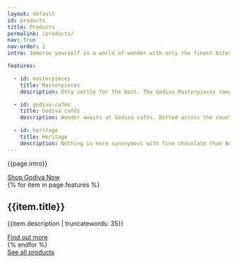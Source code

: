 ```yaml
---
layout: default
id: products
title: Products
permalink: /products/
nav: true
nav-order: 2
intro: Immerse yourself in a world of wonder with only the finest bites of chocolate, delicately designed, for your enjoyment. Make your world more wonderful with treats that promise moments of unmissable delight. From the handcrafted flavours of the Masterpiece selection to the unique treats that await across Godiva cafés across the country, discover a world of wonder and taste the extraordinary...

features:

  - id: masterpieces
    title: Masterpieces
    description: Only settle for the best. The Godiva Masterpieces range is the signature selection of only the most indulgent Godiva offerings. From dark chocolate filled with a rich ganache to chocolate hazelnut oysters, each is individually wrapped for those moments when you need something a little special.

  - id: godiva-cafes
    title: Godiva cafés
    description: Wonder awaits at Godiva cafés. Dotted across the country, head inside for your personal slice of deliciousness. Ready for something different? Don’t miss the Croiffle™ – you’ve probably heard of the cronut, well imagine that, but better. A delicate butter croissant is filled with silky Godiva chocolate and heated in a waffle iron to make one irresistible treat only available in store.

  - id: heritage
    title: Heritage
    description: Nothing is more synonymous with fine chocolate than Belgium, and it’s there that the Godiva story started. Since 1926, Godiva master chocolatiers have been crafting deliciously rich, smooth chocolate using only the finest ingredients, set to delight and indulge the senses.
---
```


<div class="container vpad--xxl">
  <div class="width width--xl text--center">
    <p class="text--xxl">{{page.intro}}</p>
    <div class="space--sm"></div>
    <a href="{{site.client.link}}" class="btn btn--lg btn--red">Shop Godiva Now</a>
  </div>
  <div class="space--xxxl">
    {% for item in page.features %}
      <div class="bob{% cycle '', ' bob--swap' %}">
        <div class="bob__img">
          <div class="bg-img bg-img--4-3 bg-img--border" style="background-image: url('{{site.img}}/content/{{page.id}}/{{item.id}}.jpg');">
            <a href="{{site.client.link}}" class="bg-img__link"></a>
          </div>
        </div>
        <div class="bob__text">
          <h2 class="title title--sm">{{item.title}}</h2>
          <p class="text--xl">{{item.description | truncatewords: 35}}</p>
          <div class="space--sm"></div>
          <a href="{{site.client.link}}" class="btn btn--sm btn--outline btn--outline-red">Find out more</a>
        </div>
      </div>
    {% endfor %}
  </div>
  <div class="text--center">
    <div class="space--xxl"></div>
    <a href="{{site.client.link}}" class="btn btn--lg btn--red">See all products</a>
  </div>
</div>